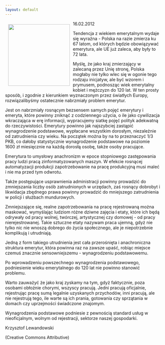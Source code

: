 ```yaml
---
layout: default
---
```

<p><img src="{{site.baseurl}}\articles\pictures\465.emerytury.jpg" align="left" style="margin: 10px 10px" width="200"><!--101-->
16.02.2012</p><p>
</p><p>
Tendencja z wiekiem emerytalnym wydaje się wyraźna - Polska na razie
zmierza ku 67 latom, od których będzie obowiązywać emerytura, ale UE
już zaleca, aby były to 72 lata.</p><p>
</p><p>
Myślę, że jako kraj zmierzający w zalecaną przez Unię stronę, Polska
mogłaby nie tylko wlec się w ogonie tego rodzaju inicjatyw, ale być
wzorem i prymusem, podnosząc wiek emerytalny kobiet i mężczyzn do 120
lat. W ten prosty sposób, i zgodnie z kierunkiem wyznaczonym przez
światłych Europy, rozwiązalibyśmy ostatecznie nabrzmiały problem
emerytur. </p><p>
</p><p>
Jest on nabrzmiały rosnącym bezsensem samych pojęć emerytury i emeryta,
które powinny zniknąć z codziennego użycia, o ile jako cywilizacja
wkraczająca w erę informacji, wypracujemy siatkę pojęć polityk
adekwatną do rzeczywistości. Emerytury powinno jak najszybciej zastąpić
wynagrodzenie podstawowe, wypłacane wszystkim dorosłym, niezależnie od
zatrudnienia czy wieku. Na początek można by na to przeznaczyć 1/3 PKB,
co dałoby statystycznie
wynagrodzenie podstawowe na poziomie 1600 zł miesięcznie na każdą
dorosłą osobę, także osoby pracujące.</p><p>
</p><p>
Emerytura to umysłowy anachronizm w epoce stopniowego zastępowania
pracy ludzi pracą zinformatyzowanych maszyn. W efekcie rosnącej
automatyzacji produkcji zapotrzebowanie na pracę produkcyjną musi maleć
i nie ma przed tym odwrotu. </p><p>
</p><p>
Także postępujące usprawnienia administracji powinny prowadzić do
zmniejszania liczby osób zatrudnionych w
urzędach, zaś rosnący dobrobyt i likwidacja zbędnego prawa powinny
prowadzić do mniejszego zatrudnienia w policji i służbach mundurowych.</p><p>
</p><p>
Zmniejszające się, realne zapotrzebowania na pracę rejestrowaną można
maskować, wymyślając ludziom różne dziwne zajęcia i etaty, które ich
będą odrywały od pracy wolnej, twórczej, artystycznej czy domowej - od
pracy nierejestrowanej. Takie sztuczne etaty nazywam praca ujemną, gdyż
nie tylko nic nie wnoszą dobrego do życia społecznego, ale je
niepotrzebnie komplikują i utrudniają.</p><p>
</p><p>
Jedną z form takiego utrudnienia jest cała przerośnięta i anachroniczna
struktura emerytur, która powinna raz na zawsze upaść, robiąc miejsce
czemuś znacznie sensowniejszemu - wynagrodzeniu podstawowemu.</p><p>
</p><p>
Po wprowadzeniu powszechnego wynagrodzenia podstawowego, podniesienie
wieku emerytalnego do 120 lat nie powinno stanowić problemu.</p><p>
</p><p>
Warto zauważyć że jako kraj zyskamy na tym, gdyż faktycznie, poza
osobami obłożnie chorymi, wszyscy pracują. Jedni pracują oficjalnie,
rejestrując pracę sumą legalnie uzyskanych przychodów, inni pracują,
ale nie rejestrują tego, ile warte są ich prania, gotowania czy
sprzątania w domach czy uprzejmości świadczone znajomym. </p><p>
</p><p>
Wynagrodzenia podstawowe podniesie z pewnością standard usług w
nieoficjalnym, wolnym od rejestracji, sektorze naszej gospodarki.</p><p>
</p><p>
Krzysztof Lewandowski</p><p>
(Creative Commons Attributive) </p>